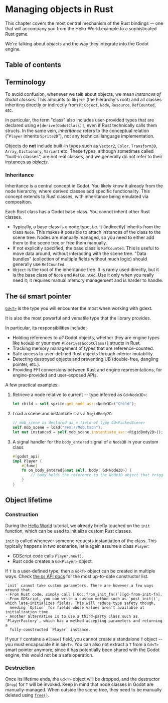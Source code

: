 <!--
  ~ This Source Code Form is subject to the terms of the Mozilla Public
  ~ License, v. 2.0. If a copy of the MPL was not distributed with this
  ~ file, You can obtain one at https://mozilla.org/MPL/2.0/.
-->

# Managing objects in Rust

This chapter covers the most central mechanism of the Rust bindings -- one that will accompany you from the Hello-World
example to a sophisticated Rust game.

We're talking about _objects_ and the way they integrate into the Godot engine.


## Table of contents
<!-- toc -->


## Terminology

To avoid confusion, whenever we talk about objects, we mean _instances of Godot classes_. This amounts to `Object` (the hierarchy's root)
and all classes inheriting directly or indirectly from it: `Object`, `Node`, `Resource`, `RefCounted`, etc.

In particular, the term "class" also includes user-provided types that are declared using `#[derive(GodotClass)]`,
even if Rust technically calls them structs. In the same vein, _inheritance_ refers to the conceptual relation
("`Player` inherits `Sprite2D`"), not any technical language implementation.

Objects do **not** include built-in types such as `Vector2`, `Color`, `Transform3D`, `Array`, `Dictionary`, `Variant` etc.
These types, although sometimes called "built-in classes", are not real classes, and we generally do not refer to their instances as _objects_.


### Inheritance

Inheritance is a central concept in Godot. You likely know it already from the node hierarchy, where derived classes add specific functionality.
This concept extends to Rust classes, with inheritance being emulated via composition.

Each Rust class has a Godot base class. You cannot inherit other Rust classes.

- Typically, a base class is a node type, i.e. it (indirectly) inherits from the class `Node`. This makes it possible to attach instances
  of the class to the scene tree. Nodes are manually managed, so you need to either add them to the scene tree or free them manually.
- If not explicitly specified, the base class is `RefCounted`. This is useful to move data around, without interacting with the scene tree.
  "Data bundles" (collection of multiple fields without much logic) should generally use `RefCounted`.
- `Object` is the root of the inheritance tree. It is rarely used directly, but it is the base class of `Node` and `RefCounted`.
  Use it only when you really need it; it requires manual memory management and is harder to handle.


## The `Gd` smart pointer

[`Gd<T>`][gd] is the type you will encounter the most when working with gdext.

It is also the most powerful and versatile type that the library provides.

In particular, its responsibilities include:

- Holding references to _all_ Godot objects, whether they are engine types like `Node2D` or your own `#[derive(GodotClass)]` structs in Rust.
- Tracking memory management of types that are reference-counted.
- Safe access to user-defined Rust objects through interior mutability.
- Detecting destroyed objects and preventing UB (double-free, dangling pointer, etc.).
- Providing FFI conversions between Rust and engine representations, for engine-provided and user-exposed APIs.

A few practical examples:

1. Retrieve a node relative to current -- type inferred as `Gd<Node3D>`:
    ```rust
    let child = self.sprite.get_node_as::<Node3D>("Child");
    ```

2. Load a scene and instantiate it as a `RigidBody2D`:
    ```rust
    // mob_scene is declared as a field of type Gd<PackedScene>
    self.mob_scene = load("res://Mob.tscn");
    let mut instanced = self.mob_scene.instantiate_as::<RigidBody2D>();
    ```

3. A signal handler for the `body_entered` signal of a `Node3D` in your custom class
    ```rust
    #[godot_api]
    impl Player {
        #[func]
        fn on_body_entered(&mut self, body: Gd<Node3D>) {
            // body holds the reference to the Node3D object that triggered the signal
        }
    }
    ```


## Object lifetime


### Construction

During the [Hello World](hello-world.md) tutorial, we already briefly touched on the `init` function, which can be used to initialize
custom Rust classes.

`init` is called whenever someone requests instantiation of the class.
This typically happens in two scenarios, let's again assume a class `Player`:

- GDScript code calls `Player.new()`.
- Rust code creates a `Gd<Player>` object.

If `T` is a user-defined type, then a `Gd<T>` object can be created in multiple ways. Check [the `Gd` API docs][gd] for the most up-to-date
constructor list.

```admonish note
`init` cannot take custom parameters. There are however a few ways around that.
- From Rust code, simply call [`Gd::from_init_fn()`][gd-from-init-fn].
- From GDScript, you can write a custom method such as `post_init()`, which late-initializes fields. This will reduce type safety though,
  needing `Option` for fields whose values aren't available at initialization time.
- Another alternative is to use a third-party class such as `PlayerFactory`, which has a method accepting parameters and returning a
  fully-constructed `Player` instance.
```

If your `T` contains a `#[base]` field, you cannot create a standalone `T` object -- you must encapsulate it in `Gd<T>`.
You can also not extract a `T` from a `Gd<T>` smart pointer anymore; since it has potentially been shared with the Godot engine, this would
not be a safe operation.


### Destruction

Once its lifetime ends, the `Gd<T>` object will be dropped, and the destructor (`Drop`) for `T` will be invoked.
Keep in mind that node classes in Godot are manually-managed. When outside the scene tree, they need to be manually deleted
using [`free()`][gd-free].


[gd-from-init-fn]: https://godot-rust.github.io/docs/gdext/master/godot/obj/struct.Gd.html#method.from_init_fn
[gd-free]: https://godot-rust.github.io/docs/gdext/master/godot/obj/struct.Gd.html#method.free
[gd]: https://godot-rust.github.io/docs/gdext/master/godot/obj/struct.Gd.html
